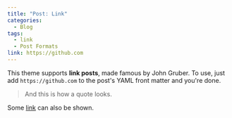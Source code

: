 ```yaml
---
title: "Post: Link"
categories:
  - Blog
tags:
  - link
  - Post Formats
link: https://github.com
---
```


This theme supports **link posts**, made famous by John Gruber. To use, just add `https://github.com` to the post's YAML front matter and you're done.

> And this is how a quote looks.

Some [link](#https://github.com) can also be shown.
